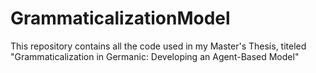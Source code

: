 # GrammaticalizationModel
This repository contains all the code used in my Master's Thesis, titeled "Grammaticalization in Germanic: Developing an Agent-Based Model"
